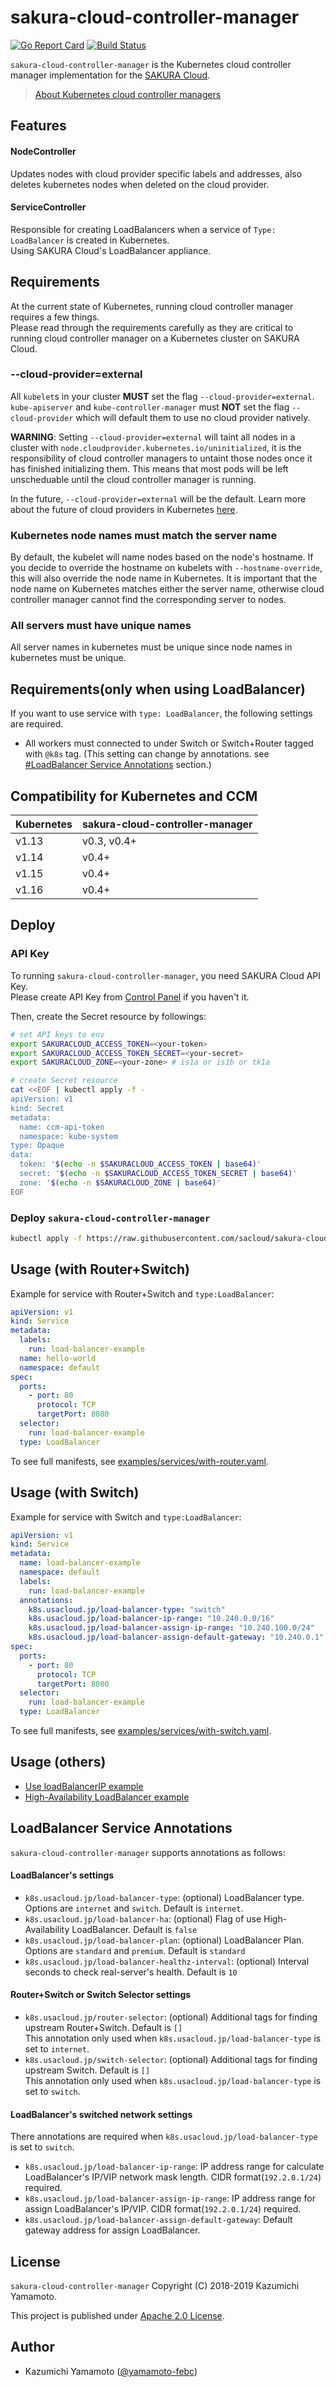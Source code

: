 # sakura-cloud-controller-manager

[![Go Report Card](https://goreportcard.com/badge/github.com/sacloud/sakura-cloud-controller-manager)](https://goreportcard.com/report/github.com/sacloud/sakura-cloud-controller-manager)
[![Build Status](https://travis-ci.org/sacloud/sakura-cloud-controller-manager.svg?branch=master)](https://travis-ci.org/sacloud/sakura-cloud-controller-manager)

`sakura-cloud-controller-manager` is the Kubernetes cloud controller manager implementation for the [SAKURA Cloud](https://cloud.sakura.ad.jp/).

> [About Kubernetes cloud controller managers](https://kubernetes.io/docs/tasks/administer-cluster/running-cloud-controller/)

## Features

#### NodeController

Updates nodes with cloud provider specific labels and addresses, also deletes kubernetes nodes when deleted on the cloud provider.

#### ServiceController

Responsible for creating LoadBalancers when a service of `Type: LoadBalancer` is created in Kubernetes.  
Using SAKURA Cloud's LoadBalancer appliance.

## Requirements

At the current state of Kubernetes, running cloud controller manager requires a few things.  
Please read through the requirements carefully as they are critical to running cloud controller manager on a Kubernetes cluster on SAKURA Cloud.

### --cloud-provider=external
All `kubelet`s in your cluster **MUST** set the flag `--cloud-provider=external`.
`kube-apiserver` and `kube-controller-manager` must **NOT** set the flag `--cloud-provider` 
which will default them to use no cloud provider natively.

**WARNING**: 
Setting `--cloud-provider=external` will taint all nodes in a cluster with `node.cloudprovider.kubernetes.io/uninitialized`, 
it is the responsibility of cloud controller managers to untaint those nodes once it has finished initializing them.
This means that most pods will be left unscheduable until the cloud controller manager is running.

In the future, `--cloud-provider=external` will be the default. 
Learn more about the future of cloud providers in Kubernetes [here](https://github.com/kubernetes/community/blob/master/contributors/design-proposals/cloud-provider/cloud-provider-refactoring.md).

### Kubernetes node names must match the server name

By default, the kubelet will name nodes based on the node's hostname. 
If you decide to override the hostname on kubelets with `--hostname-override`, this will also override the node name in Kubernetes.
It is important that the node name on Kubernetes matches either the server name, otherwise cloud controller manager cannot find the corresponding server to nodes.

### All servers must have unique names

All server names in kubernetes must be unique since node names in kubernetes must be unique.

## Requirements(only when using LoadBalancer)

If you want to use service with `type: LoadBalancer`, the following settings are required.

- All workers must connected to under Switch or Switch+Router tagged with `@k8s` tag.
  (This setting can change by annotations. see [#LoadBalancer Service Annotations](#loadbalancer-service-annotations) section.)

## Compatibility for Kubernetes and CCM

| Kubernetes | sakura-cloud-controller-manager | 
| ------- | -------- |
|  v1.13  |  v0.3, v0.4+  |
|  v1.14  |  v0.4+  |
|  v1.15  |  v0.4+  |
|  v1.16  |  v0.4+  |

## Deploy

### API Key

To running `sakura-cloud-controller-manager`, you need SAKURA Cloud API Key.  
Please create API Key from [Control Panel](https://secure.sakura.ad.jp/cloud/) if you haven't it.

Then, create the Secret resource by followings:

```bash
# set API keys to env
export SAKURACLOUD_ACCESS_TOKEN=<your-token>
export SAKURACLOUD_ACCESS_TOKEN_SECRET=<your-secret>
export SAKURACLOUD_ZONE=<your-zone> # is1a or is1b or tk1a

# create Secret resource
cat <<EOF | kubectl apply -f -
apiVersion: v1
kind: Secret
metadata:
  name: ccm-api-token
  namespace: kube-system
type: Opaque
data:
  token: '$(echo -n $SAKURACLOUD_ACCESS_TOKEN | base64)'
  secret: '$(echo -n $SAKURACLOUD_ACCESS_TOKEN_SECRET | base64)'
  zone: '$(echo -n $SAKURACLOUD_ZONE | base64)'
EOF

```

### Deploy `sakura-cloud-controller-manager` 

```bash
kubectl apply -f https://raw.githubusercontent.com/sacloud/sakura-cloud-controller-manager/0.4.3/manifests/cloud-controller-manager.yaml
```

## Usage (with Router+Switch)

Example for service with Router+Switch and `type:LoadBalancer`:

```yaml
apiVersion: v1
kind: Service
metadata:
  labels:
    run: load-balancer-example
  name: hello-world
  namespace: default
spec:
  ports:
    - port: 80
      protocol: TCP
      targetPort: 8080
  selector:
    run: load-balancer-example
  type: LoadBalancer
```

To see full manifests, see [examples/services/with-router.yaml](examples/services/with-router.yaml).

## Usage (with Switch)

Example for service with Switch and `type:LoadBalancer`:

```yaml
apiVersion: v1
kind: Service
metadata:
  name: load-balancer-example
  namespace: default
  labels:
    run: load-balancer-example
  annotations:
    k8s.usacloud.jp/load-balancer-type: "switch"
    k8s.usacloud.jp/load-balancer-ip-range: "10.240.0.0/16"
    k8s.usacloud.jp/load-balancer-assign-ip-range: "10.240.100.0/24"
    k8s.usacloud.jp/load-balancer-assign-default-gateway: "10.240.0.1"
spec:
  ports:
    - port: 80
      protocol: TCP
      targetPort: 8080
  selector:
    run: load-balancer-example
  type: LoadBalancer
```

To see full manifests, see [examples/services/with-switch.yaml](examples/services/with-switch.yaml).

## Usage (others)

- [Use loadBalancerIP example](examples/services/with-switch-loadBalancerIP.yaml)
- [High-Availability LoadBalancer example](examples/services/with-switch-HA.yaml)

## LoadBalancer Service Annotations

`sakura-cloud-controller-manager` supports annotations as follows:

#### LoadBalancer's settings

- `k8s.usacloud.jp/load-balancer-type`: (optional) LoadBalancer type. Options are `internet` and `switch`. Default is `internet`.  
- `k8s.usacloud.jp/load-balancer-ha`: (optional) Flag of use High-Availability LoadBalancer. Default is `false`  
- `k8s.usacloud.jp/load-balancer-plan`: (optional) LoadBalancer Plan. Options are `standard` and `premium`. Default is `standard`  
- `k8s.usacloud.jp/load-balancer-healthz-interval`: (optional) Interval seconds to check real-server's health. Default is `10`  

#### Router+Switch or Switch Selector settings

- `k8s.usacloud.jp/router-selector`: (optional) Additional tags for finding upstream Router+Switch. Default is `[]`  
This annotation only used when `k8s.usacloud.jp/load-balancer-type` is set to `internet`.  
- `k8s.usacloud.jp/switch-selector`: (optional) Additional tags for finding upstream Switch. Default is `[]`  
This annotation only used when `k8s.usacloud.jp/load-balancer-type` is set to `switch`.  

#### LoadBalancer's switched network settings

There annotations are required when `k8s.usacloud.jp/load-balancer-type` is set to `switch`.

- `k8s.usacloud.jp/load-balancer-ip-range`: IP address range for calculate LoadBalancer's IP/VIP network mask length. CIDR format(`192.2.0.1/24`) required.
- `k8s.usacloud.jp/load-balancer-assign-ip-range`: IP address range for assign LoadBalancer's IP/VIP. CIDR format(`192.2.0.1/24`) required.
- `k8s.usacloud.jp/load-balancer-assign-default-gateway`: Default gateway address for assign LoadBalancer.

## License

 `sakura-cloud-controller-manager` Copyright (C) 2018-2019 Kazumichi Yamamoto.

  This project is published under [Apache 2.0 License](LICENSE.txt).
  
## Author

  * Kazumichi Yamamoto ([@yamamoto-febc](https://github.com/yamamoto-febc))
